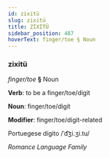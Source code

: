 ```yaml
---
id: zixitü
slug: zixitü
title: ZİXİTÜ
sidebar_position: 487
hoverText: finger/toe § Noun
---
```


### zixitü

*finger/toe* **§** Noun

**Verb**: to be a finger/toe/digit

**Noun**: finger/toe/digit

**Modifier**: finger/toe/digit-related

Portuegese dígito /ˈd͡ʒi.ʒi.tu/

*Romance Language Family*